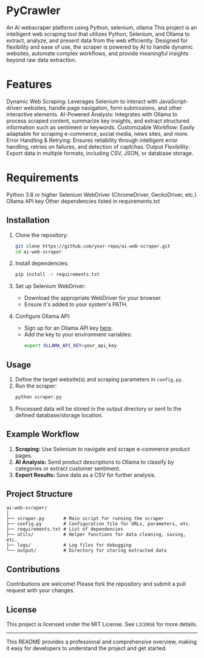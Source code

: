 # PyCrawler
An AI webscraper platform using Python, selenium, ollama
This project is an intelligent web scraping tool that utilizes Python, Selenium, and Ollama to extract, analyze, and present data from the web efficiently. Designed for flexibility and ease of use, the scraper is powered by AI to handle dynamic websites, automate complex workflows, and provide meaningful insights beyond raw data extraction.
# Features
Dynamic Web Scraping: Leverages Selenium to interact with JavaScript-driven websites, handle page navigation, form submissions, and other interactive elements.
AI-Powered Analysis: Integrates with Ollama to process scraped content, summarize key insights, and extract structured information such as sentiment or keywords.
Customizable Workflow: Easily adaptable for scraping e-commerce, social media, news sites, and more.
Error Handling & Retrying: Ensures reliability through intelligent error handling, retries on failures, and detection of captchas.
Output Flexibility: Export data in multiple formats, including CSV, JSON, or database storage.
# Requirements
Python 3.8 or higher
Selenium WebDriver (ChromeDriver, GeckoDriver, etc.)
Ollama API key
Other dependencies listed in requirements.txt
## Installation

1. Clone the repository:
   ```bash
   git clone https://github.com/your-repo/ai-web-scraper.git
   cd ai-web-scraper
   ```
2. Install dependencies:
   ```bash
   pip install -r requirements.txt
   ```
3. Set up Selenium WebDriver:
   - Download the appropriate WebDriver for your browser.
   - Ensure it's added to your system's PATH.

4. Configure Ollama API:
   - Sign up for an Ollama API key [here](https://ollama.com/).
   - Add the key to your environment variables:
     ```bash
     export OLLAMA_API_KEY=your_api_key
     ```

## Usage

1. Define the target website(s) and scraping parameters in `config.py`.
2. Run the scraper:
   ```bash
   python scraper.py
   ```
3. Processed data will be stored in the output directory or sent to the defined database/storage location.

## Example Workflow

1. **Scraping:** Use Selenium to navigate and scrape e-commerce product pages.
2. **AI Analysis:** Send product descriptions to Ollama to classify by categories or extract customer sentiment.
3. **Export Results:** Save data as a CSV for further analysis.

## Project Structure

```
ai-web-scraper/
│
├── scraper.py       # Main script for running the scraper
├── config.py        # Configuration file for URLs, parameters, etc.
├── requirements.txt # List of dependencies
├── utils/           # Helper functions for data cleaning, saving, etc.
├── logs/            # Log files for debugging
└── output/          # Directory for storing extracted data
```

## Contributions

Contributions are welcome! Please fork the repository and submit a pull request with your changes.

## License

This project is licensed under the MIT License. See `LICENSE` for more details.

--- 

This README provides a professional and comprehensive overview, making it easy for developers to understand the project and get started.
